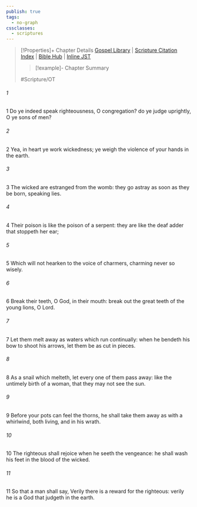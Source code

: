 ```yaml
---
publish: true
tags:
  - no-graph
cssclasses:
  - scriptures
---
```

>[!Properties]+ Chapter Details
>[Gospel Library](https://churchofjesuschrist.org/study/scriptures/ot/ps/58?lang=eng)    |    [Scripture Citation Index](https://scriptures.byu.edu/#0773a::c0773a)    |    [Bible Hub](https://biblehub.com/psalms/58.htm)    |    [Inline JST](https://scripturetoolbox.com/html/ic/Psalms/58.html)
>>[!example]- Chapter Summary
>> 
> 
>
>#Scripture/OT
###### 1
1 Do ye indeed speak righteousness, O congregation? do ye judge uprightly, O ye sons of men?
###### 2
2 Yea, in heart ye work wickedness; ye weigh the violence of your hands in the earth.
###### 3
3 The wicked are estranged from the womb: they go astray as soon as they be born, speaking lies.
###### 4
4 Their poison is like the poison of a serpent: they are like the deaf adder that stoppeth her ear;
###### 5
5 Which will not hearken to the voice of charmers, charming never so wisely.
###### 6
6 Break their teeth, O God, in their mouth: break out the great teeth of the young lions, O Lord.
###### 7
7 Let them melt away as waters which run continually: when he bendeth his bow to shoot his arrows, let them be as cut in pieces.
###### 8
8 As a snail which melteth, let every one of them pass away: like the untimely birth of a woman, that they may not see the sun.
###### 9
9 Before your pots can feel the thorns, he shall take them away as with a whirlwind, both living, and in his wrath.
###### 10
10 The righteous shall rejoice when he seeth the vengeance: he shall wash his feet in the blood of the wicked.
###### 11
11 So that a man shall say, Verily there is a reward for the righteous: verily he is a God that judgeth in the earth.
